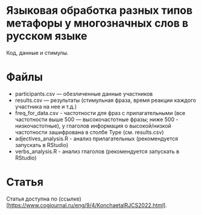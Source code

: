 # Языковая обработка разных типов метафоры у многозначных слов в русском языке 
Код, данные и стимулы.

# Файлы
* participants.csv — обезличенные данные участников
* results.csv — результаты (стимульная фраза, время реакции каждого участника на нее и т.д.)
* freq_for_data.csv - частотности для фраз с прилагательными (все частотности выше 500 — высокочастотные фразы; ниже 500 - низкочастотные), у глаголов информация о высокой/низкой частотности зашифрована в столбе Type (см. results.csv)
* adjectives_analysis.R - анализ прилагательных (рекомендуется запускать в RStudio)
* verbs_analysis.R - анализ глаголов (рекомендуется запускать в RStudio)

# Статья
Статья доступна по (ссылке)[https://www.cogjournal.ru/eng/9/4/KonchaetalRJCS2022.html].
